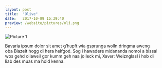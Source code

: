 ```yaml
---
layout: post
title:  "Olive"
date:   2017-10-09 15:39:40
preview: /website/pictures/oli.png
---
```


![Picture 1](/website/pictures/oli.png)

Bavaria ipsum dolor sit amet g’hupft wia gsprunga wolln dringma aweng oba Biazelt hogg di hera helfgod. Sog i hawadere midananda nomoi a bissal wos gehd ollaweil gor kumm geh naa jo leck mi, Xaver: Weiznglasl i hob di liab des muas ma hoid kenna.

